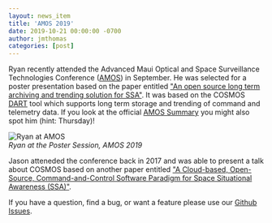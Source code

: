 ```yaml
---
layout: news_item
title: 'AMOS 2019'
date: 2019-10-21 00:00:00 -0700
author: jmthomas
categories: [post]
---
```


Ryan recently attended the Advanced Maui Optical and Space Surveillance Technologies Conference ([AMOS](https://amostech.com/)) in September. He was selected for a poster presentation based on the paper entitled ["An open source long term archiving and trending solution for SSA"]({{site.baseurl}}/assets/2017_AMOS_Paper.pdf). It was based on the COSMOS [DART]({{site.baseurl}}/docs/v4/dart-overview/) tool which supports long term storage and trending of command and telemetry data. If you look at the official [AMOS Summary]({{site.baseurl}}/assets/RPT_2019_AMOS_SUMMARY.pdf) you might also spot him (hint: Thursday)!

![Ryan at AMOS]({{site.baseurl}}/img/2019_10_21_ryan_amos.jpg)<br/>
*Ryan at the Poster Session, AMOS 2019*

Jason atteneded the conference back in 2017 and was able to present a talk about COSMOS based on another paper entitled ["A Cloud-based, Open-Source, Command-and-Control Software Paradigm for Space Situational Awareness (SSA)"]({{site.baseurl}}/assets/2017_AMOS_Paper.pdf).

If you have a question, find a bug, or want a feature please use our [Github Issues](https://github.com/BallAerospace/COSMOS/issues). 
